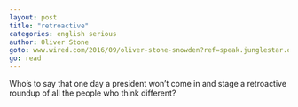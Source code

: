 ```yaml
---
layout: post
title: "retroactive"
categories: english serious
author: Oliver Stone
goto: www.wired.com/2016/09/oliver-stone-snowden?ref=speak.junglestar.org
go: read
---
```

Who’s to say that one day a president won’t come in and stage a retroactive roundup of all the people who think different?
